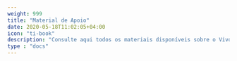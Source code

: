 ```yaml
---
weight: 999
title: "Material de Apoio"
date: 2020-05-18T11:02:05+04:00
icon: "ti-book"
description: "Consulte aqui todos os materiais disponíveis sobre o Vivo GO"
type : "docs"
---
```

